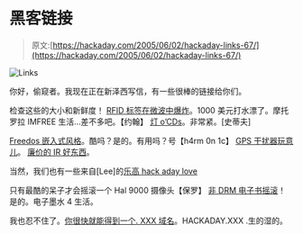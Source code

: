 # 黑客链接

> 原文:[https://hackaday.com/2005/06/02/hackaday-links-67/](https://hackaday.com/2005/06/02/hackaday-links-67/)

![Links](img/58aec26871e5501190a29f10868fc3bf.png)

你好，偷窥者。我现在正在新泽西写信，有一些很棒的链接给你们。

检查这些的大小和新鲜度！
[RFID 标签在微波中爆炸](http://www.prisonplanet.com/022904rfidtagsexplode.html)。1000 美元打水漂了。摩托罗拉 IMFREE 生活…差不多吧。【约翰】
[灯 o’CDs](http://photocreations.ca/cd_lamp/)。非常紧。[史蒂夫]

[Freedos 嵌入式风格](http://hosting.modflex.com/rayer/romos/romose.htm)。酷吗？是的。有用吗？号【h4rm 0n 1c】
[GPS 干扰器玩意儿](http://www.assegaitrading.co.za/)。
[廉价的 IR 好东西](http://www.minidisc.org/contrib/oded.htm)。

当然，我们也有一些来自[Lee]的[乐高 hack aday love](http://leemcdermott.co.uk/lab/lcd/)

只有最酷的呆子才会摇滚一个 Hal 9000 摄像头【保罗】
[非 DRM 电子书摇滚](http://www.sven.de/librie/Main/HomePage)！是的。电子墨水 4 生活。

我也忍不住了。[你很快就能得到一个. XXX 域名](http://news.yahoo.com/s/ap/20050602/ap_on_hi_te/internet_pornography;_ylt=An.tyznNYrZHi4gWQk8gY5Bj24cA;_ylu=X3oDMTBiMW04NW9mBHNlYwMlJVRPUCUl)。HACKADAY.XXX .生的湿的。